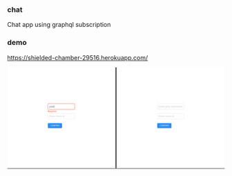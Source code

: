 ### chat

Chat app using graphql subscription

### demo

https://shielded-chamber-29516.herokuapp.com/

![Demo](demo.gif)
